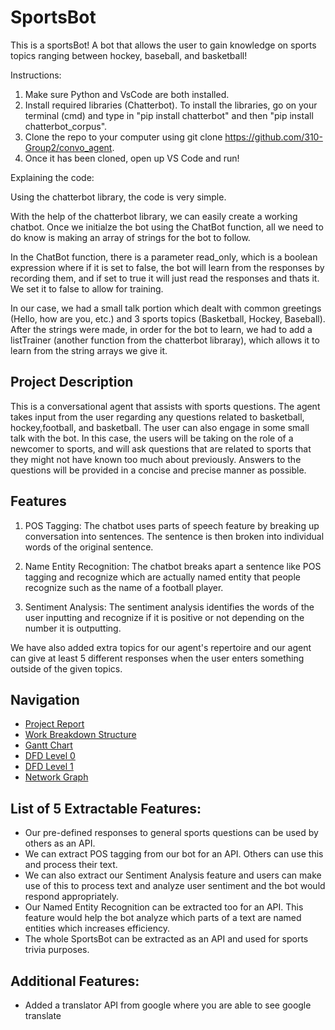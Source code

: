 # SportsBot

This is a sportsBot! A bot that allows the user to gain knowledge on sports topics ranging between hockey, baseball, and basketball! 

Instructions:
1. Make sure Python and VsCode are both installed.
2. Install required libraries (Chatterbot). To install the libraries, go on your terminal (cmd) and type in "pip install chatterbot" and then "pip install chatterbot_corpus".
3. Clone the repo to your computer using git clone https://github.com/310-Group2/convo_agent.
4. Once it has been cloned, open up VS Code and run!


Explaining the code:

Using the chatterbot library, the code is very simple.

With the help of the chatterbot library, we can easily create a working chatbot. Once we initialze the bot using the ChatBot function, all we need to do know is making an array of strings for the bot to follow.


In the ChatBot function, there is a parameter read_only, which is a boolean expression where if it is set to false, the bot will learn from the responses by recording them, and if set to true it will just read the responses and thats it. We set it to false to allow for training.


In our case, we had a small talk portion which dealt with common greetings (Hello, how are you, etc.) and 3 sports topics (Basketball, Hockey, Baseball).
After the strings were made, in order for the bot to learn, we had to add a listTrainer (another function from the chatterbot libraray), which allows it to learn from the string arrays we give it.

## Project Description

This is a conversational agent that assists with sports questions. The agent takes input from the user regarding any questions related to basketball, hockey,football, and basketball. The user can also engage in some small talk with the bot. In this case, the users will be taking on the role of a newcomer to sports, and will ask questions that are related to sports that they might not have known too much about previously. Answers to the questions will be provided in a concise and precise manner as possible. 

## Features

1. POS Tagging: 
The chatbot uses parts of speech feature by breaking up conversation into sentences. The sentence is then broken into individual words of the original sentence. 

2. Name Entity Recognition: 
The chatbot breaks apart a sentence like POS tagging and recognize which are actually named entity that people recognize such as the name of a football player.

3. Sentiment Analysis:
The sentiment analysis identifies the words of the user inputting and recognize if it is positive or not depending on the number it is outputting. 

We have also added extra topics for our agent's repertoire and our agent can give at least 5 different responses when the user enters something outside of the given topics.

## Navigation

* [Project Report](https://github.com/310-Group2/convo_agent/blob/main/Documentation/310%20Project%20Plan.pdf)
* [Work Breakdown Structure](https://github.com/310-Group2/convo_agent/blob/main/Documentation/WBS.jpg)
* [Gantt Chart](https://github.com/310-Group2/convo_agent/blob/main/Documentation/Gantt%20Chart.pdf)
* [DFD Level 0](https://github.com/310-Group2/convo_agent/blob/main/Documentation/DFD-Level0.png)
* [DFD Level 1](https://github.com/310-Group2/convo_agent/blob/main/Documentation/DFD-Level1.png)
* [Network Graph](https://github.com/310-Group2/convo_agent/blob/main/Documentation/Network%20Graph.png)

## List of 5 Extractable Features:

* Our pre-defined responses to general sports questions can be used by others as an API.
* We can extract POS tagging from our bot for an API. Others can use this and process their text.
* We can also extract our Sentiment Analysis feature and users can make use of this to process text and analyze user sentiment and the bot would respond appropriately.
* Our Named Entity Recognition can be extracted too for an API. This feature would help the bot analyze which parts of a text are named entities which increases efficiency.
* The whole SportsBot can be extracted as an API and used for sports trivia purposes.
## Additional Features:
* Added a translator API from google where you are able to see google translate 

